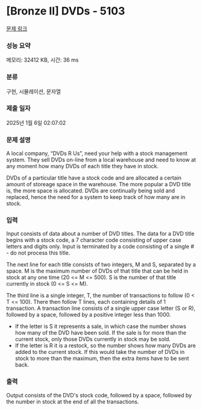 # [Bronze II] DVDs - 5103 

[문제 링크](https://www.acmicpc.net/problem/5103) 

### 성능 요약

메모리: 32412 KB, 시간: 36 ms

### 분류

구현, 시뮬레이션, 문자열

### 제출 일자

2025년 1월 6일 02:07:02

### 문제 설명

<p>A local company, “DVDs R Us”, need your help with a stock management system. They sell DVDs on-line from a local warehouse and need to know at any moment how many DVDs of each title they have in stock.</p>

<p>DVDs of a particular title have a stock code and are allocated a certain amount of storeage space in the warehouse. The more popular a DVD title is, the more space is allocated. DVDs are continually being sold and replaced, hence the need for a system to keep track of how many are in stock.</p>

### 입력 

 <p>Input consists of data about a number of DVD titles. The data for a DVD title begins with a stock code, a 7 character code consisting of upper case letters and digits only. Input is terminated by a code consisting of a single # - do not process this title.</p>

<p>The next line for each title consists of two integers, M and S, separated by a space. M is the maximum number of DVDs of that title that can be held in stock at any one time (20 <= M <= 500). S is the number of that title currently in stock (0 <= S <= M).</p>

<p>The third line is a single integer, T, the number of transactions to follow (0 < T <= 100). There then follow T lines, each containing details of 1 transaction. A transaction line consists of a single upper case letter (S or R), followed by a space, followed by a positive integer less than 1000.</p>

<ul>
	<li>If the letter is S it represents a sale, in which case the number shows how many of the DVD have been sold. If the sale is for more than the current stock, only those DVDs currently in stock may be sold.</li>
	<li>If the letter is R it is a restock, so the number shows how many DVDs are added to the current stock. If this would take the number of DVDs in stock to more than the maximum, then the extra items have to be sent back. </li>
</ul>

### 출력 

 <p>Output consists of the DVD's stock code, followed by a space, followed by the number in stock at the end of all the transactions.</p>

